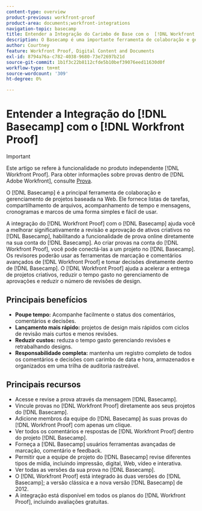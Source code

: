 ```yaml
---
content-type: overview
product-previous: workfront-proof
product-area: documents;workfront-integrations
navigation-topic: basecamp
title: Entender a Integração do Carimbo de Base com o  [!DNL Workfront Proof]
description: O Basecamp é uma importante ferramenta de colaboração e gerenciamento de projetos baseada na Web. Ele fornece listas de tarefas, compartilhamento de arquivos, acompanhamento de tempo e mensagens, cronogramas e marcos de uma forma simples e fácil de usar.
author: Courtney
feature: Workfront Proof, Digital Content and Documents
exl-id: 8794a76a-c782-4038-9680-73e72697b21d
source-git-commit: 1b1f3c22b8112cfde5b10bef39076eed11630d0f
workflow-type: tm+mt
source-wordcount: '309'
ht-degree: 0%

---
```


# Entender a Integração do [!DNL Basecamp] com o [!DNL Workfront Proof]

>[!IMPORTANT]
>
>Este artigo se refere à funcionalidade no produto independente [!DNL Workfront Proof]. Para obter informações sobre provas dentro de [!DNL Adobe Workfront], consulte [Prova](../../../review-and-approve-work/proofing/proofing.md).

O [!DNL Basecamp] é a principal ferramenta de colaboração e gerenciamento de projetos baseada na Web. Ele fornece listas de tarefas, compartilhamento de arquivos, acompanhamento de tempo e mensagens, cronogramas e marcos de uma forma simples e fácil de usar.

A integração do [!DNL Workfront Proof] com o [!DNL Basecamp] ajuda você a melhorar significativamente a revisão e aprovação de ativos criativos no [!DNL Basecamp], habilitando a funcionalidade de prova online diretamente na sua conta do [!DNL Basecamp]. Ao criar provas na conta do [!DNL Workfront Proof], você pode conectá-las a um projeto no [!DNL Basecamp]. Os revisores poderão usar as ferramentas de marcação e comentários avançados de [!DNL Workfront Proof] e tomar decisões diretamente dentro de [!DNL Basecamp]. O [!DNL Workfront Proof] ajuda a acelerar a entrega de projetos criativos, reduzir o tempo gasto no gerenciamento de aprovações e reduzir o número de revisões de design.

## Principais benefícios

* **Poupe tempo:** Acompanhe facilmente o status dos comentários, comentários e decisões.
* **Lançamento mais rápido:** projetos de design mais rápidos com ciclos de revisão mais curtos e menos revisões.
* **Reduzir custos:** reduza o tempo gasto gerenciando revisões e retrabalhando designs.
* **Responsabilidade completa:** mantenha um registro completo de todos os comentários e decisões com carimbo de data e hora, armazenados e organizados em uma trilha de auditoria rastreável.

## Principais recursos

* Acesse e revise a prova através da mensagem [!DNL Basecamp].
* Vincule provas no [!DNL Workfront Proof] diretamente aos seus projetos do [!DNL Basecamp].
* Adicione membros da equipe do [!DNL Basecamp] às suas provas do [!DNL Workfront Proof] com apenas um clique.
* Ver todos os comentários e respostas de [!DNL Workfront Proof] dentro do projeto [!DNL Basecamp].
* Forneça a [!DNL Basecamp] usuários ferramentas avançadas de marcação, comentário e feedback.
* Permitir que a equipe de projeto do [!DNL Basecamp] revise diferentes tipos de mídia, incluindo impressão, digital, Web, vídeo e interativa.
* Ver todas as versões da sua prova no [!DNL Basecamp].
* O [!DNL Workfront Proof] está integrado às duas versões do [!DNL Basecamp]; a versão clássica e a nova versão [!DNL Basecamp] de 2012.
* A integração está disponível em todos os planos do [!DNL Workfront Proof], incluindo avaliações gratuitas.
